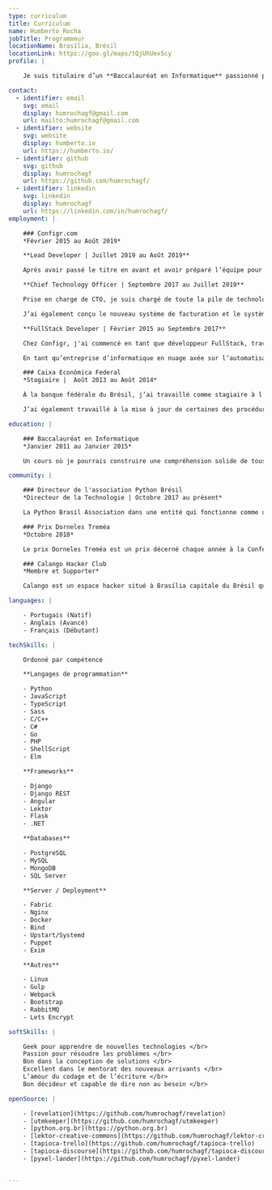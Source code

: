 ```yaml
---
type: curriculum
title: Curriculum
name: Humberto Rocha
jobTitle: Programmeur
locationName: Brasília, Brésil
locationLink: https://goo.gl/maps/tQjUhUex5cy
profile: |

    Je suis titulaire d’un **Baccalauréat en Informatique** passionné par l’Open Source, le codage et le goût de la typographie. Je suis également un membre actif de la [communauté Python brésilienne](http://python.org.br) et un passionné de la **culture maker** qui aime partager des idées sur la technologie, la communauté et l’automatisation.

contact:
  - identifier: email
    svg: email
    display: humrochagf@gmail.com
    url: mailto:humrochagf@gmail.com
  - identifier: website
    svg: website
    display: humberto.io
    url: https://humberto.io/
  - identifier: github
    svg: github
    display: humrochagf
    url: https://github.com/humrochagf/
  - identifier: linkedin
    svg: linkedin
    display: humrochagf
    url: https://linkedin.com/in/humrochagf/
employment: |

    ### Configr.com
    *Février 2015 au Août 2019*

    **Lead Developer | Juillet 2019 au Août 2019**

    Après avoir passé le titre en avant et avoir préparé l’équipe pour mon congé, j’ai eu la chance de redonner mon attention au codage en concevant et développant la nouvelle structure pour générer et renouveler les certificats Let’s Encrypt, en passant d’ACME V1 à V2, et aussi en ajoutant le support aux certificats wildcard.

    **Chief Technology Officer | Septembre 2017 au Juillet 2019**

    Prise en charge de CTO, je suis chargé de toute la pile de technologie de l’entreprise et de gérer l’équipe. Je dirige le processus de migration du produit principal de la nouvelle version de Django et de transformer son architecture en une architecture API avec Django REST Framework comme Backend et Angular comme Frontend.

    J’ai également conçu le nouveau système de facturation et le système de whitelabel en fonction du modèle d’affaires du revendeur. Maintenant, je devance la scission du produit principal introduire des services indépendants.

    **FullStack Developer | Février 2015 au Septembre 2017**

    Chez Configr, j'ai commencé en tant que développeur FullStack, travaillant avec Django en tant que backend et moteur de template Django et bootstrap pour le frontend du produit principal. Ma première tâche consistait à renforcer le gestionnaire DNS en convertant la [RFC 1035] (https://www.ietf.org/rfc/rfc1035.txt) dans une interface convivial et automatisé communiquant avec les autres produits.

    En tant qu’entreprise d’informatique en nuage axée sur l’automatisation, j’ai travaillé avec le bâtiment d’automatisation en nuage, en maintenant et en fixant l’automatisation et les processus de déploiement en travaillant avec Puppet, Fabric, Nginx, Bind, Uwsgi, PHP-FPM, Upstart, Systemd parmi d'autres.

    ### Caixa Econômica Federal
    *Stagiaire |  Août 2013 au Août 2014*

    À la banque fédérale du Brésil, j’ai travaillé comme stagiaire à l’élaboration d’une application de bureau avec C# pour analyser de grandes quantités de données à partir des factures de téléphone de tous ses organismes alimentant le système interne responsable d’exécuter les validations internes.

    J’ai également travaillé à la mise à jour de certaines des procédures de serveurs SQL et des vues du système interne, puis j’ai été invité à travailler à faire le processus ETL d’un projet de migration de données en utilisant Pentaho

education: |

    ### Baccalauréat en Informatique
    *Janvier 2011 au Janvier 2015*

    Un cours où je pourrais construire une compréhension solide de tous les aspects de l'informatique à partir de la base.

community: |

    ### Directeur de l'association Python Brésil
    *Directeur de la Technologie | Octobre 2017 au présent*

    La Python Brasil Association dans une entité qui fonctionne comme une interface pour promouvoir les communautés Python à travers le pays. Je travaille comme bénévole élu par le conseil pour maintenir l’infrastructure de l’association (sites Web, DNS, courriel, plateforme de discours, organisation Github et autres).

    ### Prix Dorneles Treméa
    *Octobre 2018*

    Le prix Dorneles Treméa est un prix décerné chaque année à la Conférence Python Brésil aux membres de la communauté Python brésilienne qui maintient en vie l’esprit de collaboration, d’entrepreneuriat et d’engagement envers la communauté. Il a été nommé en l’honneur de l’un des fondateurs de la communauté brésilienne Python qui est malheureusement décédé en 2011.

    ### Calango Hacker Club
    *Membre et Supporter*

    Calango est un espace hacker situé à Brasília capitale du Brésil qui est un endroit où ses membres peuvent partager ses morceaux de connaissances sur la liberté, le logiciel libre, open source, matériel ouvert, la culture du fabricant et exercer leur curiosité.

languages: |

    - Portugais (Natif)
    - Anglais (Avancé)
    - Français (Débutant)

techSkills: |

    Ordonné par compétence

    **Langages de programmation**

    - Python
    - JavaScript
    - TypeScript
    - Sass
    - C/C++
    - C#
    - Go
    - PHP
    - ShellScript
    - Elm

    **Frameworks**

    - Django
    - Django REST
    - Angular
    - Lektor
    - Flask
    - .NET

    **Databases**

    - PostgreSQL
    - MySQL
    - MongoDB
    - SQL Server

    **Server / Deployment**

    - Fabric
    - Nginx
    - Docker
    - Bind
    - Upstart/Systemd
    - Puppet
    - Exim

    **Autres**

    - Linux
    - Gulp
    - Webpack
    - Bootstrap
    - RabbitMQ
    - Lets Encrypt

softSkills: |

    Geek pour apprendre de nouvelles technologies </br>
    Passion pour résoudre les problèmes </br>
    Bon dans la conception de solutions </br>
    Excellent dans le mentorat des nouveaux arrivants </br>
    L’amour du codage et de l’écriture </br>
    Bon décideur et capable de dire non au besoin </br>

openSource: |

    - [revelation](https://github.com/humrochagf/revelation)
    - [utmkeeper](https://github.com/humrochagf/utmkeeper)
    - [python.org.br](https://python.org.br)
    - [lektor-creative-commons](https://github.com/humrochagf/lektor-creative-commons)
    - [tapioca-trello](https://github.com/humrochagf/tapioca-trello)
    - [tapioca-discourse](https://github.com/humrochagf/tapioca-discourse)
    - [pyxel-lander](https://github.com/humrochagf/pyxel-lander)


---
```

